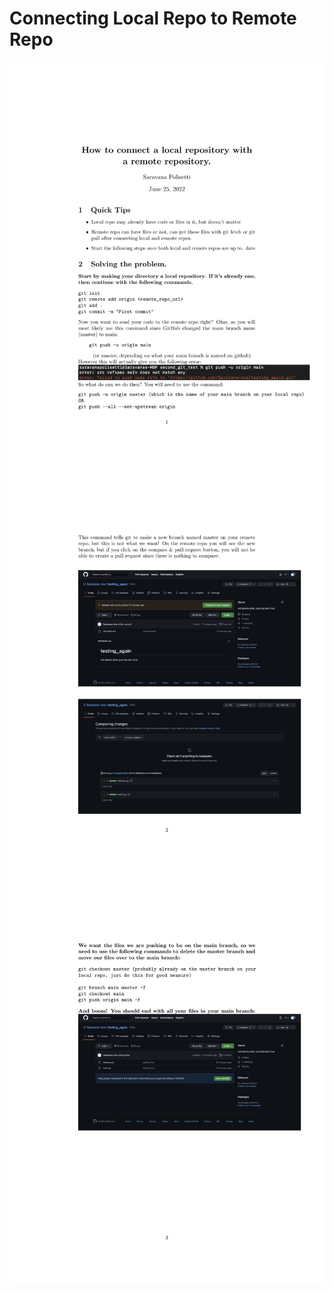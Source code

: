 # Connecting Local Repo to Remote Repo
<img src="local_connect_remote-1.jpg"
     alt="Page 1"
     style="float: left; margin-right: 10px;" />
<img src="local_connect_remote-2.jpg"
     alt="Page 1"
     style="float: left; margin-right: 10px;" />
<img src="local_connect_remote-3.jpg"
     alt="Page 1"
     style="float: left; margin-right: 10px;" />

